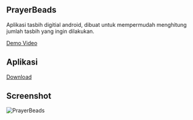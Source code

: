 ## PrayerBeads
Aplikasi tasbih digitial android, dibuat untuk mempermudah menghitung jumlah tasbih yang ingin dilakukan.

[Demo Video](https://drive.google.com/file/d/1BW8SE5njCPVZQLrJ5C1TA0k1-GZKYqRw/view?usp=sharing)

## Aplikasi
[Download](https://drive.google.com/file/d/1dHpevhkFJHNZ78-Lg7UGoO_i1Oy-EXIT/view?usp=sharing)

## Screenshot
![PrayerBeads](https://cdn.statically.io/gh/Herdianurdin/PrayerBeads-2021/main/prayerbeads.png)
